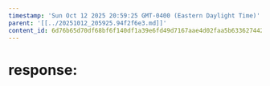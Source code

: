 ```yaml
---
timestamp: 'Sun Oct 12 2025 20:59:25 GMT-0400 (Eastern Daylight Time)'
parent: '[[../20251012_205925.94f2f6e3.md]]'
content_id: 6d76b65d70df68bf6f140df1a39e6fd49d7167aae4d02faa5b63362744266256
---
```


# response:
